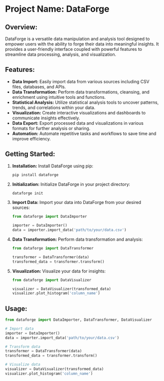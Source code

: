 # Project Name: DataForge

## Overview:
DataForge is a versatile data manipulation and analysis tool designed to empower users with the ability to forge their data into meaningful insights. It provides a user-friendly interface coupled with powerful features to streamline data processing, analysis, and visualization.

## Features:
- **Data Import:** Easily import data from various sources including CSV files, databases, and APIs.
- **Data Transformation:** Perform data transformations, cleansing, and enrichment using intuitive tools and functions.
- **Statistical Analysis:** Utilize statistical analysis tools to uncover patterns, trends, and correlations within your data.
- **Visualization:** Create interactive visualizations and dashboards to communicate insights effectively.
- **Data Export:** Export processed data and visualizations in various formats for further analysis or sharing.
- **Automation:** Automate repetitive tasks and workflows to save time and improve efficiency.

## Getting Started:
1. **Installation:** Install DataForge using pip:
    ```bash
    pip install dataforge
    ```
2. **Initialization:** Initialize DataForge in your project directory:
    ```bash
    dataforge init
    ```
3. **Import Data:** Import your data into DataForge from your desired sources:
    ```python
    from dataforge import DataImporter

    importer = DataImporter()
    data = importer.import_data('path/to/your/data.csv')
    ```
4. **Data Transformation:** Perform data transformation and analysis:
    ```python
    from dataforge import DataTransformer

    transformer = DataTransformer(data)
    transformed_data = transformer.transform()
    ```
5. **Visualization:** Visualize your data for insights:
    ```python
    from dataforge import DataVisualizer

    visualizer = DataVisualizer(transformed_data)
    visualizer.plot_histogram('column_name')
    ```

## Usage:
```python
from dataforge import DataImporter, DataTransformer, DataVisualizer

# Import data
importer = DataImporter()
data = importer.import_data('path/to/your/data.csv')

# Transform data
transformer = DataTransformer(data)
transformed_data = transformer.transform()

# Visualize data
visualizer = DataVisualizer(transformed_data)
visualizer.plot_histogram('column_name')
